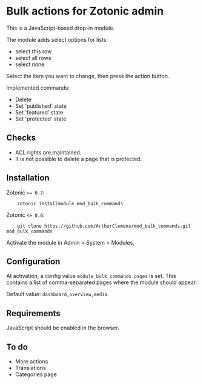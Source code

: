 # Bulk actions for Zotonic admin

This is a JavaScript-based drop-in module.

The module adds select options for lists:

* select this row
* select all rows
* select none

Select the item you want to change, then press the action button. 

Implemented commands:

* Delete
* Set 'published' state
* Set 'featured' state
* Set 'protected' state

## Checks

* ACL rights are maintained.
* It is not possible to delete a page that is protected.


## Installation

Zotonic `>= 0.7`:

        zotonic installmodule mod_bulk_commands

Zotonic `<= 0.6`:

        git clone https://github.com/ArthurClemens/mod_bulk_commands.git mod_bulk_commands

Activate the module in Admin > System > Modules.


## Configuration

At activation, a config value `module_bulk_commands.pages` is set. This contains a list of comma-separated pages where the module should appear.

Default value: `dashboard,overview,media`.


## Requirements

JavaScript should be enabled in the browser.


## To do

* More actions
* Translations
* Categories page

